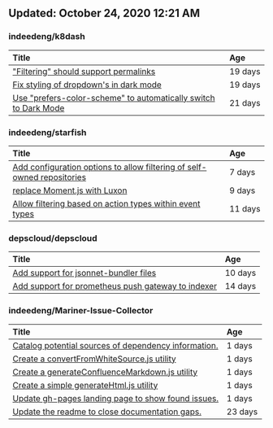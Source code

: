 ## Updated: October 24, 2020 12:21 AM


### indeedeng/k8dash
|**Title**|**Age**|
|:----|:----|
|["Filtering" should support permalinks](https://github.com/indeedeng/k8dash/issues/153)|19&nbsp;days|
|[Fix styling of dropdown's in dark mode](https://github.com/indeedeng/k8dash/issues/152)|19&nbsp;days|
|[Use "prefers-color-scheme" to automatically switch to Dark Mode](https://github.com/indeedeng/k8dash/issues/144)|21&nbsp;days|


### indeedeng/starfish
|**Title**|**Age**|
|:----|:----|
|[Add configuration options to allow filtering of self-owned repositories](https://github.com/indeedeng/starfish/issues/65)|7&nbsp;days|
|[replace Moment.js with Luxon](https://github.com/indeedeng/starfish/issues/60)|9&nbsp;days|
|[Allow filtering based on action types within event types](https://github.com/indeedeng/starfish/issues/58)|11&nbsp;days|


### depscloud/depscloud
|**Title**|**Age**|
|:----|:----|
|[Add support for jsonnet-bundler files](https://github.com/depscloud/depscloud/issues/115)|10&nbsp;days|
|[Add support for prometheus push gateway to indexer](https://github.com/depscloud/depscloud/issues/108)|14&nbsp;days|


### indeedeng/Mariner-Issue-Collector
|**Title**|**Age**|
|:----|:----|
|[Catalog potential sources of dependency information.](https://github.com/indeedeng/Mariner-Issue-Collector/issues/19)|1&nbsp;days|
|[Create a convertFromWhiteSource.js utility](https://github.com/indeedeng/Mariner-Issue-Collector/issues/18)|1&nbsp;days|
|[Create a generateConfluenceMarkdown.js utility](https://github.com/indeedeng/Mariner-Issue-Collector/issues/17)|1&nbsp;days|
|[Create a simple generateHtml.js utility](https://github.com/indeedeng/Mariner-Issue-Collector/issues/16)|1&nbsp;days|
|[Update gh-pages landing page to show found issues.](https://github.com/indeedeng/Mariner-Issue-Collector/issues/15)|1&nbsp;days|
|[Update the readme to close documentation gaps.](https://github.com/indeedeng/Mariner-Issue-Collector/issues/2)|23&nbsp;days|